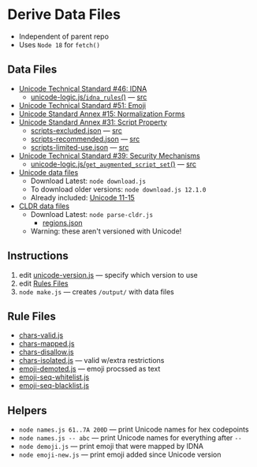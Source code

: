 # Derive Data Files

* Independent of parent repo
* Uses `Node 18` for `fetch()`

## Data Files

* [Unicode Technical Standard #46: IDNA](https://www.unicode.org/reports/tr46/)
	* [unicode-logic.js/`idna_rules`()](./unicode-logic.js) — [src](https://unicode.org/reports/tr46/#Implementation_Notes)
* [Unicode Technical Standard #51: Emoji](https://www.unicode.org/reports/tr51/)
* [Unicode Standard Annex #15: Normalization Forms](https://unicode.org/reports/tr15/)
* [Unicode Standard Annex #31: Script Property](https://www.unicode.org/reports/tr31/)
	* [scripts-excluded.json](./data/scripts-excluded.json) — [src](https://www.unicode.org/reports/tr31/#Table_Candidate_Characters_for_Exclusion_from_Identifiers)
	* [scripts-recommended.json](./data/scripts-recommended.json) — [src](https://www.unicode.org/reports/tr31/#Table_Recommended_Scripts)
	* [scripts-limited-use.json](./data/scripts-limited-use.json) — [src](https://www.unicode.org/reports/tr31/#Table_Limited_Use_Scripts)
* [Unicode Technical Standard #39: Security Mechanisms](https://www.unicode.org/reports/tr39/)
	* [unicode-logic.js/`get_augmented_script_set`()](./unicode-logic.js) — [src](https://www.unicode.org/reports/tr39/#Mixed_Script_Detection)
* [Unicode data files](https://www.unicode.org/Public/)
	* Download Latest: `node download.js` 
	* To download older versions: `node download.js 12.1.0` 
	* Already included: [Unicode 11-15](./data/)
* [CLDR data files](https://github.com/unicode-org/cldr)
	* Download Latest: `node parse-cldr.js` 
		* [regions.json](./data/regions.json)
	* Warning: these aren't versioned with Unicode!

## Instructions

1. edit [unicode-version.js](./unicode-version.js) — specify which version to use
1. edit [Rules Files](#rule-files)
1. `node make.js` — creates `/output/` with data files

## Rule Files

* [chars-valid.js](./rules/chars-valid.js)
* [chars-mapped.js](./rules/chars-mapped.js)
* [chars-disallow.js](./rules/chars-disallow.js) 
* [chars-isolated.js](./rules/chars-isolated.js) — valid w/extra restrictions
* [emoji-demoted.js](./rules/emoji-demoted.js) — emoji procssed as text
* [emoji-seq-whitelist.js](./rules/emoji-seq-whitelist.js)
* [emoji-seq-blacklist.js](./rules/emoji-seq-blacklist.js)

## Helpers

* `node names.js 61..7A 200D` — print Unicode names for hex codepoints
* `node names.js -- abc` — print Unicode names for everything after `--`
* `node demoji.js` — print emoji that were mapped by IDNA
* `node emoji-new.js` — print emoji added since Unicode version
